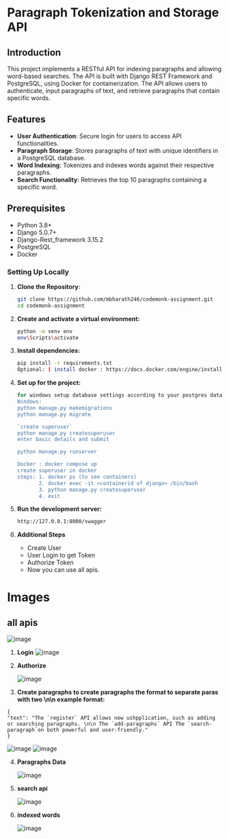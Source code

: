 # Paragraph Tokenization and Storage API

## Introduction
This project implements a RESTful API for indexing paragraphs and allowing word-based searches. The API is built with Django REST Framework and PostgreSQL, using Docker for containerization. The API allows users to authenticate, input paragraphs of text, and retrieve paragraphs that contain specific words.

## Features

- **User Authentication**: Secure login for users to access API functionalities.
- **Paragraph Storage**: Stores paragraphs of text with unique identifiers in a PostgreSQL database.
- **Word Indexing**: Tokenizes and indexes words against their respective paragraphs.
- **Search Functionality**: Retrieves the top 10 paragraphs containing a specific word.

## Prerequisites

- Python 3.8+
- Django 5.0.7+
- Django-Rest_framework 3.15.2
- PostgreSQL
- Docker

### Setting Up Locally
1. **Clone the Repository**:
   ```bash
   git clone https://github.com/mbharath246/codemonk-assignment.git
   cd codemonk-assignment
   ```
2. **Create and activate a virtual environment:**
    ```bash
    python -m venv env
    env\Scripts\activate
    ```
3. **Install dependencies:**
    ```bash
    pip install -r requirements.txt
    Optional: ( install docker : https://docs.docker.com/engine/install/ubuntu/)
    ```
4. **Set up for the project:**
    ```bash
    for windows setup database settings according to your postgres database. else won't run use docker.
    Windows:
    python manage.py makemigrations
    python manage.py migrate
    
   `create superuser`
    python manage.py createsuperuser
    enter basic details and submit
    
    python manage.py runserver 
    
    Docker : docker compose up
    create superuser in docker
    steps: 1. docker ps (to see containers)
           2. docker exec -it <containerid of django> /bin/bash
           3. python manage.py createsuperuser
           4. exit
    ```
5. **Run the development server:**

    ```bash
    http://127.0.0.1:8000/swagger
    ```
6. **Additional Steps**
    - Create User
    - User Login to get Token
    - Authorize Token
    - Now you can use all apis.
  
# Images

## all apis

![image](https://github.com/user-attachments/assets/82c94926-cd66-4fd0-b968-89f1cb10cc91)


1. **Login**
   ![image](https://github.com/user-attachments/assets/bde39f2a-1b84-49d2-9ed5-2e72e053749b)


2. **Authorize**
   
   ![image](https://github.com/user-attachments/assets/2f8177ed-1c10-45c2-bb1a-b41b5300fa5b)

3.  **Create paragraphs to create paragraphs the format to separate paras with two \n\n example format:**
   ```
  {
  "text": "The `register` API allows new ushpplication, such as adding or searching paragraphs. \n\n The `add-paragraphs` API The `search-paragraph`on both powerful and user-friendly."
  }
```
  ![image](https://github.com/user-attachments/assets/94179103-a64c-41ce-a0d1-78ffc0a4ede3)
  ![image](https://github.com/user-attachments/assets/2966e9da-1401-4c7e-aebf-03ea970f676f)

4. **Paragraphs Data**
   
   ![image](https://github.com/user-attachments/assets/05ff8dbb-8657-4121-85db-f277a82caad0)

5. **search api**

   ![image](https://github.com/user-attachments/assets/a5f63819-c3e5-44be-98b2-01a0d6980244)

6. **indexed words**

   ![image](https://github.com/user-attachments/assets/3db664e6-622f-4dc9-99d1-c798694ad45d)
